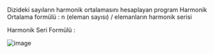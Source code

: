 Dizideki sayıların harmonik ortalamasını hesaplayan program
Harmonik Ortalama formülü : n (eleman sayısı) / elemanların harmonik serisi

Harmonik Seri Formülü :

![image](https://user-images.githubusercontent.com/122310235/220297171-503e9c76-c252-4b93-bb89-b2b84ce4bddf.png)
